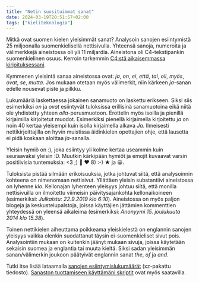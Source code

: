 ```yaml
---
title: "Netin suosituimmat sanat"
date: 2024-03-19T20:51:57+02:00
tags: ["kieliteknologia"]
---
```


Mitkä ovat suomen kielen yleisimmät sanat? Analysoin sanojen
esiintymistä 25 miljoonalla suomenkielisellä nettisivulla. Yhteensä
sanoja, numeroita ja välimerkkejä aineistossa oli yli 11 miljardia.
Aineistona oli C4-tekstipankin suomenkielinen osuus. Kerroin tarkemmin
[C4:stä aikaisemmassa kirjoituksessani](../suomi-c4/).

Kymmenen yleisintä sanaa aineistossa ovat: *ja*, *on*, *ei*, *että*,
*tai*, *oli*, *myös*, *ovat*, *se*, *mutta*. Jos mukaan otetaan myös
välimerkit, niin kärkeen *ja*-sanan edelle nousevat piste ja pilkku.

Lukumääriä laskettaessa jokainen sanamuoto on laskettu erikseen. Siksi
siis esimerkiksi *on* ja *ovat* esiintyvät tuloksissa erillisinä
sanamuotoina eikä niitä ole yhdistetty yhteen *olla*-perusmuotoon.
Erottelin myös isoilla ja pienillä kirjaimilla kirjoitetut muodot.
Esimerkiksi pienellä kirjaimella kirjoitettu *ja* on noin 40 kertaa
yleisempi kuin isolla kirjaimella alkava *Ja*. Ilmeisesti
nettikirjoittajilla on hyvin muistissa äidinkielen opettajien ohje,
että lausetta ei pidä koskaan aloittaa *ja*-sanalla.

Yleisin hymiö on :), joka esiintyy yli kolme kertaa useammin kuin
seuraavaksi yleisin :D. Muutkin kärkipään hymiöt ja emojit kuvaavat
varsin positiivisia tuntemuksia: <3 ;) 🙂 ♥ 8) :-) ★ ja 😀.

Tuloksista pistää silmään erikoisuuksia, jotka johtuvat siitä, että
analysoinnin kohteena on nimenomaan nettisivut. Yllättäen yleisin
substantiivi aineistossa on lyhenne *klo*. Kellonajan lyhenteen
yleisyys johtuu siitä, että monilla nettisivuilla on ilmoitettu
viimeisin päivitysajankohta kellonaikoineen (esimerkiksi: *Julkaistu:
22.9.2019 klo 6:10*). Aineistossa on myös paljon blogeja ja
keskustelupalstoja, joissa käyttäjien jättämien kommenttien yhteydessä
on yleensä aikaleima (esimerkiksi: *Anonyymi 15. joulukuuta 2014 klo
15.38*).

Toinen nettikielen aiheuttama poikkeama yleiskielestä on englannin
sanojen yleisyys vaikka olenkin suodattanut täysin ei-suomenkieliset
sivut pois. Analysointiin mukaan on kuitenkin jäänyt mukaan sivuja,
joissa käytetään sekaisin suomea ja englantia tai muuta kieltä. Siksi
sadan yleisimmän sanan/välimerkin joukoon päätyivät englannin sanat
*the*, *of* ja *and*.

Tutki itse lisää lataamalla [sanojen
esiintymislukumäärät](https://github.com/aajanki/finnish-word-frequencies/releases/download/v1/finnish-word-frequencies-c4.xz)
(xz-pakattu tiedosto). [Sanaston tuottamiseen käyttämäni
skriptit](https://github.com/aajanki/finnish-word-frequencies) ovat
myös saatavilla.
